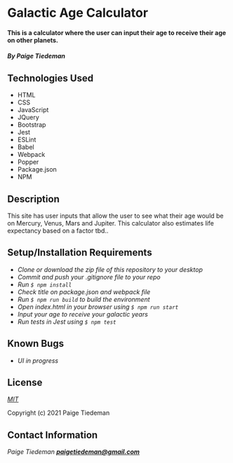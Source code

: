 # Galactic Age Calculator

#### This is a calculator where the user can input their age to receive their age on other planets.

#### _By Paige Tiedeman_

## Technologies Used

* HTML
* CSS
* JavaScript
* JQuery
* Bootstrap
* Jest
* ESLint
* Babel
* Webpack
* Popper
* Package.json
* NPM


## Description

This site has user inputs that allow the user to see what their age would be on Mercury, Venus, Mars and Jupiter. This calculator also estimates life expectancy based on a factor tbd..

## Setup/Installation Requirements

* _Clone or download the zip file of this repository to your desktop_
* _Commit and push your .gitignore file to your repo_
* _Run `$ npm install`_
* _Check title on package.json and webpack file_
* _Run `$ npm run build` to build the environment_
* _Open index.html in your browser using `$ npm run start`_
* _Input your age to receive your galactic years_
* _Run tests in Jest using `$ npm test`_

## Known Bugs

* _UI in progress_

## License

_[MIT](https://opensource.org/licenses/MIT)_  

Copyright (c) 2021 Paige Tiedeman

## Contact Information

_Paige Tiedeman **paigetiedeman@gmail.com**_  